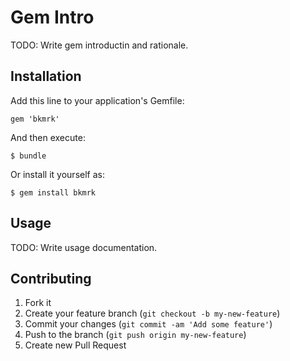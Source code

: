 # Gem Intro

TODO: Write gem introductin and rationale.

## Installation

Add this line to your application's Gemfile:

    gem 'bkmrk'

And then execute:

    $ bundle

Or install it yourself as:

    $ gem install bkmrk

## Usage

TODO: Write usage documentation.

## Contributing

1. Fork it
2. Create your feature branch (`git checkout -b my-new-feature`)
3. Commit your changes (`git commit -am 'Add some feature'`)
4. Push to the branch (`git push origin my-new-feature`)
5. Create new Pull Request
